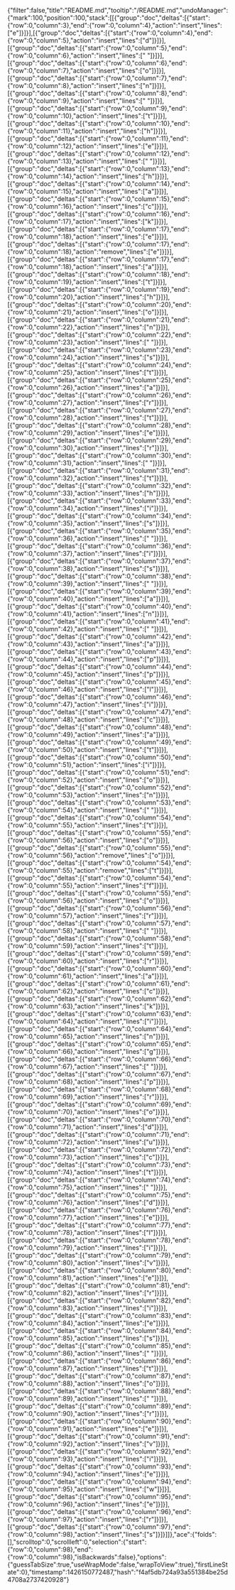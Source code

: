 {"filter":false,"title":"README.md","tooltip":"/README.md","undoManager":{"mark":100,"position":100,"stack":[[{"group":"doc","deltas":[{"start":{"row":0,"column":3},"end":{"row":0,"column":4},"action":"insert","lines":["e"]}]}],[{"group":"doc","deltas":[{"start":{"row":0,"column":4},"end":{"row":0,"column":5},"action":"insert","lines":["d"]}]}],[{"group":"doc","deltas":[{"start":{"row":0,"column":5},"end":{"row":0,"column":6},"action":"insert","lines":[" "]}]}],[{"group":"doc","deltas":[{"start":{"row":0,"column":6},"end":{"row":0,"column":7},"action":"insert","lines":["o"]}]}],[{"group":"doc","deltas":[{"start":{"row":0,"column":7},"end":{"row":0,"column":8},"action":"insert","lines":["n"]}]}],[{"group":"doc","deltas":[{"start":{"row":0,"column":8},"end":{"row":0,"column":9},"action":"insert","lines":[" "]}]}],[{"group":"doc","deltas":[{"start":{"row":0,"column":9},"end":{"row":0,"column":10},"action":"insert","lines":["t"]}]}],[{"group":"doc","deltas":[{"start":{"row":0,"column":10},"end":{"row":0,"column":11},"action":"insert","lines":["h"]}]}],[{"group":"doc","deltas":[{"start":{"row":0,"column":11},"end":{"row":0,"column":12},"action":"insert","lines":["e"]}]}],[{"group":"doc","deltas":[{"start":{"row":0,"column":12},"end":{"row":0,"column":13},"action":"insert","lines":[" "]}]}],[{"group":"doc","deltas":[{"start":{"row":0,"column":13},"end":{"row":0,"column":14},"action":"insert","lines":["h"]}]}],[{"group":"doc","deltas":[{"start":{"row":0,"column":14},"end":{"row":0,"column":15},"action":"insert","lines":["a"]}]}],[{"group":"doc","deltas":[{"start":{"row":0,"column":15},"end":{"row":0,"column":16},"action":"insert","lines":["c"]}]}],[{"group":"doc","deltas":[{"start":{"row":0,"column":16},"end":{"row":0,"column":17},"action":"insert","lines":["k"]}]}],[{"group":"doc","deltas":[{"start":{"row":0,"column":17},"end":{"row":0,"column":18},"action":"insert","lines":["e"]}]}],[{"group":"doc","deltas":[{"start":{"row":0,"column":17},"end":{"row":0,"column":18},"action":"remove","lines":["e"]}]}],[{"group":"doc","deltas":[{"start":{"row":0,"column":17},"end":{"row":0,"column":18},"action":"insert","lines":["a"]}]}],[{"group":"doc","deltas":[{"start":{"row":0,"column":18},"end":{"row":0,"column":19},"action":"insert","lines":["t"]}]}],[{"group":"doc","deltas":[{"start":{"row":0,"column":19},"end":{"row":0,"column":20},"action":"insert","lines":["h"]}]}],[{"group":"doc","deltas":[{"start":{"row":0,"column":20},"end":{"row":0,"column":21},"action":"insert","lines":["o"]}]}],[{"group":"doc","deltas":[{"start":{"row":0,"column":21},"end":{"row":0,"column":22},"action":"insert","lines":["n"]}]}],[{"group":"doc","deltas":[{"start":{"row":0,"column":22},"end":{"row":0,"column":23},"action":"insert","lines":[" "]}]}],[{"group":"doc","deltas":[{"start":{"row":0,"column":23},"end":{"row":0,"column":24},"action":"insert","lines":["s"]}]}],[{"group":"doc","deltas":[{"start":{"row":0,"column":24},"end":{"row":0,"column":25},"action":"insert","lines":["t"]}]}],[{"group":"doc","deltas":[{"start":{"row":0,"column":25},"end":{"row":0,"column":26},"action":"insert","lines":["a"]}]}],[{"group":"doc","deltas":[{"start":{"row":0,"column":26},"end":{"row":0,"column":27},"action":"insert","lines":["r"]}]}],[{"group":"doc","deltas":[{"start":{"row":0,"column":27},"end":{"row":0,"column":28},"action":"insert","lines":["t"]}]}],[{"group":"doc","deltas":[{"start":{"row":0,"column":28},"end":{"row":0,"column":29},"action":"insert","lines":["e"]}]}],[{"group":"doc","deltas":[{"start":{"row":0,"column":29},"end":{"row":0,"column":30},"action":"insert","lines":["r"]}]}],[{"group":"doc","deltas":[{"start":{"row":0,"column":30},"end":{"row":0,"column":31},"action":"insert","lines":[" "]}]}],[{"group":"doc","deltas":[{"start":{"row":0,"column":31},"end":{"row":0,"column":32},"action":"insert","lines":["t"]}]}],[{"group":"doc","deltas":[{"start":{"row":0,"column":32},"end":{"row":0,"column":33},"action":"insert","lines":["h"]}]}],[{"group":"doc","deltas":[{"start":{"row":0,"column":33},"end":{"row":0,"column":34},"action":"insert","lines":["i"]}]}],[{"group":"doc","deltas":[{"start":{"row":0,"column":34},"end":{"row":0,"column":35},"action":"insert","lines":["s"]}]}],[{"group":"doc","deltas":[{"start":{"row":0,"column":35},"end":{"row":0,"column":36},"action":"insert","lines":[" "]}]}],[{"group":"doc","deltas":[{"start":{"row":0,"column":36},"end":{"row":0,"column":37},"action":"insert","lines":["i"]}]}],[{"group":"doc","deltas":[{"start":{"row":0,"column":37},"end":{"row":0,"column":38},"action":"insert","lines":["s"]}]}],[{"group":"doc","deltas":[{"start":{"row":0,"column":38},"end":{"row":0,"column":39},"action":"insert","lines":[" "]}]}],[{"group":"doc","deltas":[{"start":{"row":0,"column":39},"end":{"row":0,"column":40},"action":"insert","lines":["a"]}]}],[{"group":"doc","deltas":[{"start":{"row":0,"column":40},"end":{"row":0,"column":41},"action":"insert","lines":["n"]}]}],[{"group":"doc","deltas":[{"start":{"row":0,"column":41},"end":{"row":0,"column":42},"action":"insert","lines":[" "]}]}],[{"group":"doc","deltas":[{"start":{"row":0,"column":42},"end":{"row":0,"column":43},"action":"insert","lines":["a"]}]}],[{"group":"doc","deltas":[{"start":{"row":0,"column":43},"end":{"row":0,"column":44},"action":"insert","lines":["p"]}]}],[{"group":"doc","deltas":[{"start":{"row":0,"column":44},"end":{"row":0,"column":45},"action":"insert","lines":["p"]}]}],[{"group":"doc","deltas":[{"start":{"row":0,"column":45},"end":{"row":0,"column":46},"action":"insert","lines":["l"]}]}],[{"group":"doc","deltas":[{"start":{"row":0,"column":46},"end":{"row":0,"column":47},"action":"insert","lines":["i"]}]}],[{"group":"doc","deltas":[{"start":{"row":0,"column":47},"end":{"row":0,"column":48},"action":"insert","lines":["c"]}]}],[{"group":"doc","deltas":[{"start":{"row":0,"column":48},"end":{"row":0,"column":49},"action":"insert","lines":["a"]}]}],[{"group":"doc","deltas":[{"start":{"row":0,"column":49},"end":{"row":0,"column":50},"action":"insert","lines":["t"]}]}],[{"group":"doc","deltas":[{"start":{"row":0,"column":50},"end":{"row":0,"column":51},"action":"insert","lines":["i"]}]}],[{"group":"doc","deltas":[{"start":{"row":0,"column":51},"end":{"row":0,"column":52},"action":"insert","lines":["o"]}]}],[{"group":"doc","deltas":[{"start":{"row":0,"column":52},"end":{"row":0,"column":53},"action":"insert","lines":["n"]}]}],[{"group":"doc","deltas":[{"start":{"row":0,"column":53},"end":{"row":0,"column":54},"action":"insert","lines":[" "]}]}],[{"group":"doc","deltas":[{"start":{"row":0,"column":54},"end":{"row":0,"column":55},"action":"insert","lines":["t"]}]}],[{"group":"doc","deltas":[{"start":{"row":0,"column":55},"end":{"row":0,"column":56},"action":"insert","lines":["o"]}]}],[{"group":"doc","deltas":[{"start":{"row":0,"column":55},"end":{"row":0,"column":56},"action":"remove","lines":["o"]}]}],[{"group":"doc","deltas":[{"start":{"row":0,"column":54},"end":{"row":0,"column":55},"action":"remove","lines":["t"]}]}],[{"group":"doc","deltas":[{"start":{"row":0,"column":54},"end":{"row":0,"column":55},"action":"insert","lines":["f"]}]}],[{"group":"doc","deltas":[{"start":{"row":0,"column":55},"end":{"row":0,"column":56},"action":"insert","lines":["o"]}]}],[{"group":"doc","deltas":[{"start":{"row":0,"column":56},"end":{"row":0,"column":57},"action":"insert","lines":["r"]}]}],[{"group":"doc","deltas":[{"start":{"row":0,"column":57},"end":{"row":0,"column":58},"action":"insert","lines":[" "]}]}],[{"group":"doc","deltas":[{"start":{"row":0,"column":58},"end":{"row":0,"column":59},"action":"insert","lines":["t"]}]}],[{"group":"doc","deltas":[{"start":{"row":0,"column":59},"end":{"row":0,"column":60},"action":"insert","lines":["r"]}]}],[{"group":"doc","deltas":[{"start":{"row":0,"column":60},"end":{"row":0,"column":61},"action":"insert","lines":["a"]}]}],[{"group":"doc","deltas":[{"start":{"row":0,"column":61},"end":{"row":0,"column":62},"action":"insert","lines":["c"]}]}],[{"group":"doc","deltas":[{"start":{"row":0,"column":62},"end":{"row":0,"column":63},"action":"insert","lines":["k"]}]}],[{"group":"doc","deltas":[{"start":{"row":0,"column":63},"end":{"row":0,"column":64},"action":"insert","lines":["i"]}]}],[{"group":"doc","deltas":[{"start":{"row":0,"column":64},"end":{"row":0,"column":65},"action":"insert","lines":["n"]}]}],[{"group":"doc","deltas":[{"start":{"row":0,"column":65},"end":{"row":0,"column":66},"action":"insert","lines":["g"]}]}],[{"group":"doc","deltas":[{"start":{"row":0,"column":66},"end":{"row":0,"column":67},"action":"insert","lines":[" "]}]}],[{"group":"doc","deltas":[{"start":{"row":0,"column":67},"end":{"row":0,"column":68},"action":"insert","lines":["p"]}]}],[{"group":"doc","deltas":[{"start":{"row":0,"column":68},"end":{"row":0,"column":69},"action":"insert","lines":["r"]}]}],[{"group":"doc","deltas":[{"start":{"row":0,"column":69},"end":{"row":0,"column":70},"action":"insert","lines":["o"]}]}],[{"group":"doc","deltas":[{"start":{"row":0,"column":70},"end":{"row":0,"column":71},"action":"insert","lines":["d"]}]}],[{"group":"doc","deltas":[{"start":{"row":0,"column":71},"end":{"row":0,"column":72},"action":"insert","lines":["u"]}]}],[{"group":"doc","deltas":[{"start":{"row":0,"column":72},"end":{"row":0,"column":73},"action":"insert","lines":["c"]}]}],[{"group":"doc","deltas":[{"start":{"row":0,"column":73},"end":{"row":0,"column":74},"action":"insert","lines":["t"]}]}],[{"group":"doc","deltas":[{"start":{"row":0,"column":74},"end":{"row":0,"column":75},"action":"insert","lines":[" "]}]}],[{"group":"doc","deltas":[{"start":{"row":0,"column":75},"end":{"row":0,"column":76},"action":"insert","lines":["d"]}]}],[{"group":"doc","deltas":[{"start":{"row":0,"column":76},"end":{"row":0,"column":77},"action":"insert","lines":["e"]}]}],[{"group":"doc","deltas":[{"start":{"row":0,"column":77},"end":{"row":0,"column":78},"action":"insert","lines":["l"]}]}],[{"group":"doc","deltas":[{"start":{"row":0,"column":78},"end":{"row":0,"column":79},"action":"insert","lines":["i"]}]}],[{"group":"doc","deltas":[{"start":{"row":0,"column":79},"end":{"row":0,"column":80},"action":"insert","lines":["v"]}]}],[{"group":"doc","deltas":[{"start":{"row":0,"column":80},"end":{"row":0,"column":81},"action":"insert","lines":["e"]}]}],[{"group":"doc","deltas":[{"start":{"row":0,"column":81},"end":{"row":0,"column":82},"action":"insert","lines":["r"]}]}],[{"group":"doc","deltas":[{"start":{"row":0,"column":82},"end":{"row":0,"column":83},"action":"insert","lines":["i"]}]}],[{"group":"doc","deltas":[{"start":{"row":0,"column":83},"end":{"row":0,"column":84},"action":"insert","lines":["e"]}]}],[{"group":"doc","deltas":[{"start":{"row":0,"column":84},"end":{"row":0,"column":85},"action":"insert","lines":["s"]}]}],[{"group":"doc","deltas":[{"start":{"row":0,"column":85},"end":{"row":0,"column":86},"action":"insert","lines":[" "]}]}],[{"group":"doc","deltas":[{"start":{"row":0,"column":86},"end":{"row":0,"column":87},"action":"insert","lines":["t"]}]}],[{"group":"doc","deltas":[{"start":{"row":0,"column":87},"end":{"row":0,"column":88},"action":"insert","lines":["o"]}]}],[{"group":"doc","deltas":[{"start":{"row":0,"column":88},"end":{"row":0,"column":89},"action":"insert","lines":[" "]}]}],[{"group":"doc","deltas":[{"start":{"row":0,"column":89},"end":{"row":0,"column":90},"action":"insert","lines":["r"]}]}],[{"group":"doc","deltas":[{"start":{"row":0,"column":90},"end":{"row":0,"column":91},"action":"insert","lines":["e"]}]}],[{"group":"doc","deltas":[{"start":{"row":0,"column":91},"end":{"row":0,"column":92},"action":"insert","lines":["v"]}]}],[{"group":"doc","deltas":[{"start":{"row":0,"column":92},"end":{"row":0,"column":93},"action":"insert","lines":["i"]}]}],[{"group":"doc","deltas":[{"start":{"row":0,"column":93},"end":{"row":0,"column":94},"action":"insert","lines":["e"]}]}],[{"group":"doc","deltas":[{"start":{"row":0,"column":94},"end":{"row":0,"column":95},"action":"insert","lines":["w"]}]}],[{"group":"doc","deltas":[{"start":{"row":0,"column":95},"end":{"row":0,"column":96},"action":"insert","lines":["e"]}]}],[{"group":"doc","deltas":[{"start":{"row":0,"column":96},"end":{"row":0,"column":97},"action":"insert","lines":["r"]}]}],[{"group":"doc","deltas":[{"start":{"row":0,"column":97},"end":{"row":0,"column":98},"action":"insert","lines":["s"]}]}]]},"ace":{"folds":[],"scrolltop":0,"scrollleft":0,"selection":{"start":{"row":0,"column":98},"end":{"row":0,"column":98},"isBackwards":false},"options":{"guessTabSize":true,"useWrapMode":false,"wrapToView":true},"firstLineState":0},"timestamp":1426150772487,"hash":"f4af5db724a93a551384be25d4708a2737420928"}